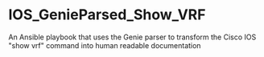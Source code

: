 # IOS_GenieParsed_Show_VRF
An Ansible playbook that uses the Genie parser to transform the Cisco IOS "show vrf" command into human readable documentation
